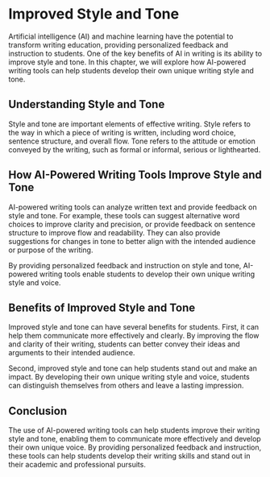 Improved Style and Tone
==============================================================

Artificial intelligence (AI) and machine learning have the potential to transform writing education, providing personalized feedback and instruction to students. One of the key benefits of AI in writing is its ability to improve style and tone. In this chapter, we will explore how AI-powered writing tools can help students develop their own unique writing style and tone.

Understanding Style and Tone
----------------------------

Style and tone are important elements of effective writing. Style refers to the way in which a piece of writing is written, including word choice, sentence structure, and overall flow. Tone refers to the attitude or emotion conveyed by the writing, such as formal or informal, serious or lighthearted.

How AI-Powered Writing Tools Improve Style and Tone
---------------------------------------------------

AI-powered writing tools can analyze written text and provide feedback on style and tone. For example, these tools can suggest alternative word choices to improve clarity and precision, or provide feedback on sentence structure to improve flow and readability. They can also provide suggestions for changes in tone to better align with the intended audience or purpose of the writing.

By providing personalized feedback and instruction on style and tone, AI-powered writing tools enable students to develop their own unique writing style and voice.

Benefits of Improved Style and Tone
-----------------------------------

Improved style and tone can have several benefits for students. First, it can help them communicate more effectively and clearly. By improving the flow and clarity of their writing, students can better convey their ideas and arguments to their intended audience.

Second, improved style and tone can help students stand out and make an impact. By developing their own unique writing style and voice, students can distinguish themselves from others and leave a lasting impression.

Conclusion
----------

The use of AI-powered writing tools can help students improve their writing style and tone, enabling them to communicate more effectively and develop their own unique voice. By providing personalized feedback and instruction, these tools can help students develop their writing skills and stand out in their academic and professional pursuits.
